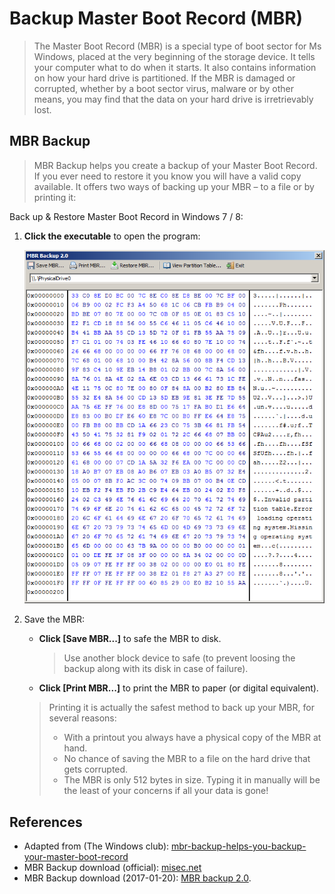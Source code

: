 # Backup Master Boot Record (MBR)

> The Master Boot Record (MBR) is a special type of boot sector for Ms Windows, placed at the very beginning of the storage device. It tells your computer what to do when it starts. It also contains information on how your hard drive is partitioned. If the MBR is damaged or corrupted, whether by a boot sector virus, malware or by other means, you may find that the data on your hard drive is irretrievably lost.

## MBR Backup

> MBR Backup helps you create a backup of your Master Boot Record. If you ever need to restore it you know you will have a valid copy available. It offers two ways of backing up your MBR – to a file or by printing it:

Back up & Restore Master Boot Record in Windows 7 / 8:

1. **Click the executable** to open the program:

	![MBR backup 2.0](assets/mbr_backup_2.0.png)

2. Save the MBR:

	- **Click [Save MBR...]** to safe the MBR to disk.

		> Use another block device to safe (to prevent loosing the backup along with its disk in case of failure).

	- **Click [Print MBR...]** to print the MBR to paper (or digital equivalent).

	>	Printing it is actually the safest method to back up your MBR, for several reasons:
	> * With a printout you always have a physical copy of the MBR at hand.
	>* No chance of saving the MBR to a file on the hard drive that gets corrupted.
	> * The MBR is only 512 bytes in size. Typing it in manually will be the least of your concerns if all your data is gone!

## References
* Adapted from (The Windows club): [mbr-backup-helps-you-backup-your-master-boot-record][1]
* MBR Backup download (official): [misec.net][2]
* MBR Backup download (2017-01-20): [MBR backup 2.0][3].

[1]:http://www.thewindowsclub.com/mbr-backup-helps-you-backup-your-master-boot-record
[2]:http://www.misec.net/products/mbr-backup/
[3]:assets/mbr_backup_2.0.exe
